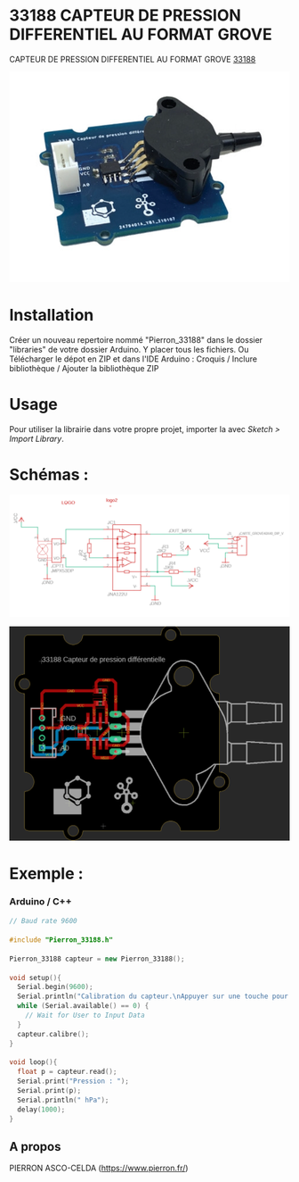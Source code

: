 # 33188 CAPTEUR DE PRESSION DIFFERENTIEL AU FORMAT GROVE

CAPTEUR DE PRESSION DIFFERENTIEL AU FORMAT GROVE [33188](https://www.pierron.fr/capteur-de-pression-dans-un-liquide.html)

![33188](/Img/33188.png)

# Installation
Créer un nouveau repertoire nommé "Pierron_33188" dans le dossier "libraries" de votre dossier Arduino.
Y placer tous les fichiers.
Ou
Télécharger le dépot en ZIP et dans l'IDE Arduino : Croquis / Inclure bibliothèque / Ajouter la bibliothèque ZIP

# Usage
Pour utiliser la librairie dans votre propre projet, importer la avec  *Sketch > Import Library*.

# Schémas :

![SCH-33188](/Img/SCH-33188.png)

![BRD-33188](/Img/BRD-33188.png)

# Exemple :
### Arduino / C++
```cpp
// Baud rate 9600

#include "Pierron_33188.h"

Pierron_33188 capteur = new Pierron_33188();

void setup(){
  Serial.begin(9600);
  Serial.println("Calibration du capteur.\nAppuyer sur une touche pour continuer.");
  while (Serial.available() == 0) {
    // Wait for User to Input Data
  }
  capteur.calibre();
}

void loop(){
  float p = capteur.read();
  Serial.print("Pression : ");
  Serial.print(p);
  Serial.println(" hPa");
  delay(1000);
}
```
## A propos

PIERRON ASCO-CELDA (https://www.pierron.fr/)